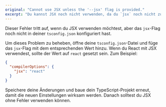 ```yaml
---
original: "Cannot use JSX unless the '--jsx' flag is provided."
excerpt: "Du kannst JSX noch nicht verwenden, da du `jsx` noch nicht zu deiner `tsconfig.json` hinzugefügt hast."
---
```


Dieser Fehler tritt auf, wenn du JSX verwenden möchtest, aber das `jsx`-Flag noch nicht in deiner `tsconfig.json` konfiguriert hast.

Um dieses Problem zu beheben, öffne deine `tsconfig.json`-Datei und füge das `jsx`-Flag mit dem entsprechenden Wert hinzu. Wenn du React mit JSX verwendest, sollte der Wert auf `react` gesetzt sein. Zum Beispiel:

```json
{
  "compilerOptions": {
    "jsx": "react"
  }
}
```

Speichere deine Änderungen und baue dein TypeScript-Projekt erneut, damit die neuen Einstellungen wirksam werden. Danach solltest du JSX ohne Fehler verwenden können.
